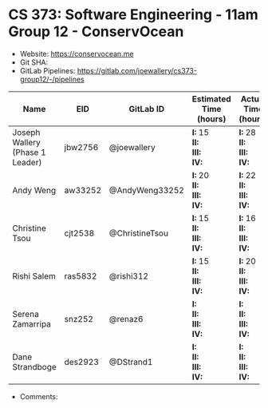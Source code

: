 # CS 373: Software Engineering - 11am Group 12 - **ConservOcean**

- Website: https://conservocean.me
- Git SHA:
- GitLab Pipelines: https://gitlab.com/joewallery/cs373-group12/-/pipelines

| Name                            | EID     | GitLab ID      | Estimated Time (hours)                      | Actual Time (hours)                       |
| ------------------------------- | ------- | -------------- | ------------------------------------------- | ----------------------------------------- |
| Joseph Wallery (Phase 1 Leader) | jbw2756 | @joewallery    | **I:** 15<br>**II:**<br>**III:**<br>**IV:** | **I:** 28<br>**II:**<br>**III:**<br>**IV:** |
| Andy Weng                       | aw33252 | @AndyWeng33252 | **I:** 20<br>**II:**<br>**III:**<br>**IV:** | **I:** 22<br>**II:**<br>**III:**<br>**IV:** |
| Christine Tsou                  | cjt2538 | @ChristineTsou | **I:** 15<br>**II:**<br>**III:**<br>**IV:** | **I:** 16<br>**II:**<br>**III:**<br>**IV:** |
| Rishi Salem                     | ras5832 | @rishi312      | **I:** 15<br>**II:**<br>**III:**<br>**IV:** | **I:** 20<br>**II:**<br>**III:**<br>**IV:** |
| Serena Zamarripa                | snz252  | @renaz6        | **I:** <br>**II:**<br>**III:**<br>**IV:**   | **I:** <br>**II:**<br>**III:**<br>**IV:** |
| Dane Strandboge                 | des2923 | @DStrand1      | **I:** <br>**II:**<br>**III:**<br>**IV:**   | **I:** <br>**II:**<br>**III:**<br>**IV:** |

- Comments:
